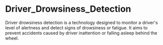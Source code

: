 # Driver_Drowsiness_Detection
Driver drowsiness detection is a technology designed to monitor a driver's level of alertness and detect signs of drowsiness or fatigue. It aims to prevent accidents caused by driver inattention or falling asleep behind the wheel.
